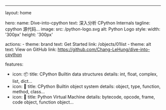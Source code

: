 ---
layout: home

hero:
  name: Dive-into-cpython 
  text: 深入分析 CPython Internals
  tagline: cpython 源代码...
  image:
    src: /python-logo.svg
    alt: Python Logo
    style:
      width: '300px'
      height: '300px'

  actions:
    - theme: brand
      text: Get Started
      link: /objects/01list
    - theme: alt
      text: View on GitHub
      link: https://github.com/Chang-LeHung/dive-into-cpython

features:
  - icon: 📦
    title: CPython Builtin data structures
    details: int, float, complex, list, dict...
  - icon: 🔧
    title: CPython Builtin object system
    details: object, type, function, method, class...
  - icon: 🚀
    title: Python Virtual Machine
    details: bytecode, opcode, frame, code object, function object...


